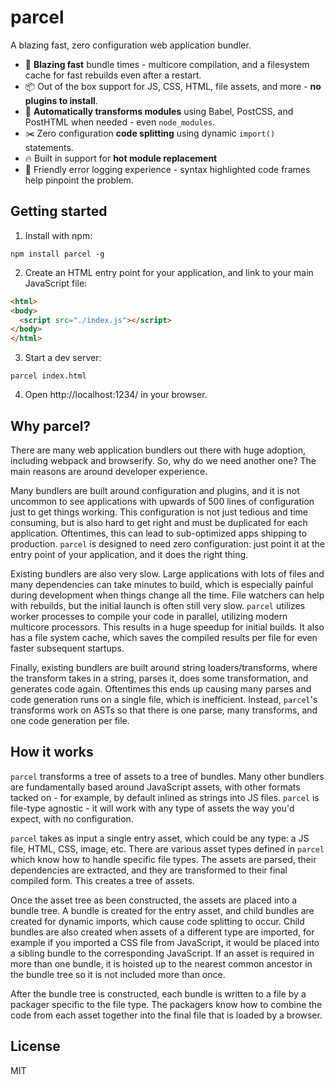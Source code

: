 # parcel

A blazing fast, zero configuration web application bundler.

- 🚀 **Blazing fast** bundle times - multicore compilation, and a filesystem cache for fast rebuilds even after a restart.
- 📦 Out of the box support for JS, CSS, HTML, file assets, and more - **no plugins to install**.
- 🐠 **Automatically transforms modules** using Babel, PostCSS, and PostHTML when needed - even `node_modules`.
- ✂️ Zero configuration **code splitting** using dynamic `import()` statements.
- 🔥 Built in support for **hot module replacement**
- 🚨 Friendly error logging experience - syntax highlighted code frames help pinpoint the problem.

## Getting started

1. Install with npm:

```shell
npm install parcel -g
```

2. Create an HTML entry point for your application, and link to your main JavaScript file:

```html
<html>
<body>
  <script src="./index.js"></script>
</body>
</html>
```

3. Start a dev server:

```shell
parcel index.html
```

4. Open http://localhost:1234/ in your browser.

## Why parcel?

There are many web application bundlers out there with huge adoption, including webpack and browserify. So, why do we need another one? The main reasons are around developer experience.

Many bundlers are built around configuration and plugins, and it is not uncommon to see applications with upwards of 500 lines of configuration just to get things working. This configuration is not just tedious and time consuming, but is also hard to get right and must be duplicated for each application. Oftentimes, this can lead to sub-optimized apps shipping to production. `parcel` is designed to need zero configuration: just point it at the entry point of your application, and it does the right thing.

Existing bundlers are also very slow. Large applications with lots of files and many dependencies can take minutes to build, which is especially painful during development when things change all the time. File watchers can help with rebuilds, but the initial launch is often still very slow. `parcel` utilizes worker processes to compile your code in parallel, utilizing modern multicore processors. This results in a huge speedup for initial builds. It also has a file system cache, which saves the compiled results per file for even faster subsequent startups.

Finally, existing bundlers are built around string loaders/transforms, where the transform takes in a string, parses it, does some transformation, and generates code again. Oftentimes this ends up causing many parses and code generation runs on a single file, which is inefficient. Instead, `parcel`'s transforms work on ASTs so that there is one parse, many transforms, and one code generation per file.

## How it works

`parcel` transforms a tree of assets to a tree of bundles. Many other bundlers are fundamentally based around JavaScript assets, with other formats tacked on - for example, by default inlined as strings into JS files. `parcel` is file-type agnostic - it will work with any type of assets the way you'd expect, with no configuration.

`parcel` takes as input a single entry asset, which could be any type: a JS file, HTML, CSS, image, etc. There are various asset types defined in `parcel` which know how to handle specific file types. The assets are parsed, their dependencies are  extracted, and they are transformed to their final compiled form. This creates a tree of assets.

Once the asset tree as been constructed, the assets are placed into a bundle tree. A bundle is created for the entry asset, and child bundles are created for dynamic imports, which cause code splitting to occur. Child bundles are also created when assets of a different type are imported, for example if you imported a CSS file from JavaScript, it would be placed into a sibling bundle to the corresponding JavaScript. If an asset is required in more than one bundle, it is hoisted up to the nearest common ancestor in the bundle tree so it is not included more than once.

After the bundle tree is constructed, each bundle is written to a file by a packager specific to the file type. The packagers know how to combine the code from each asset together into the final file that is loaded by a browser.

## License

MIT

